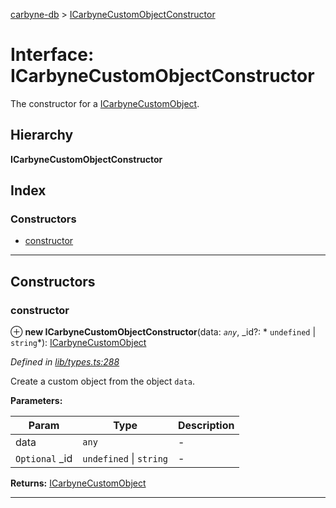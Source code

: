 [carbyne-db](../README.md) > [ICarbyneCustomObjectConstructor](../interfaces/icarbynecustomobjectconstructor.md)

# Interface: ICarbyneCustomObjectConstructor

The constructor for a [ICarbyneCustomObject](icarbynecustomobject.md).

## Hierarchy

**ICarbyneCustomObjectConstructor**

## Index

### Constructors

* [constructor](icarbynecustomobjectconstructor.md#constructor)

---

## Constructors

<a id="constructor"></a>

###  constructor

⊕ **new ICarbyneCustomObjectConstructor**(data: *`any`*, _id?: * `undefined` &#124; `string`*): [ICarbyneCustomObject](icarbynecustomobject.md)

*Defined in [lib/types.ts:288](https://github.com/allotropelabs/carbyne/blob/8ef9061/lib/types.ts#L288)*

Create a custom object from the object `data`.

**Parameters:**

| Param | Type | Description |
| ------ | ------ | ------ |
| data | `any` |  - |
| `Optional` _id |  `undefined` &#124; `string`|  - |

**Returns:** [ICarbyneCustomObject](icarbynecustomobject.md)

___

